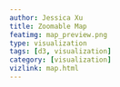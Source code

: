 ```yaml
---
author: Jessica Xu
title: Zoomable Map 
featimg: map_preview.png
type: visualization
tags: [d3, visualization] 
category: [visualization]
vizlink: map.html
---
```

